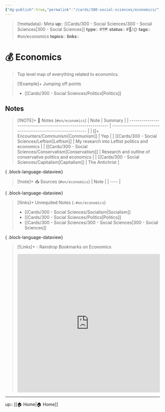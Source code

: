 ```yaml
---
{"dg-publish":true,"permalink":"/cards/300-social-sciences/economics/","title":"💰 Economics"}
---
```


> [!metadata]- Meta
> **up**:: [[Cards/300 - Social Sciences/300 - Social Sciences\|300 - Social Sciences]]
> **type**:: #🗺️ 
> **status**:: #📝/🌞
> **tags**::  #on/economics
> **topics**:: 
> **links**::


# 💰 Economics

> Top level map of everything related to economics. 

> [!Example]+ Jumping off points
> - [[Cards/300 - Social Sciences/Politics\|Politics]]

## Notes
> [!NOTE]+ 📝 Notes (`#on/economics`)
>  | Note                                                          | Summary                                                     |
> | ------------------------------------------------------------- | ----------------------------------------------------------- |
> | [[+ Encounters/Communism\|Communism]]                      | Yep                                                         |
> | [[Cards/300 - Social Sciences/Leftism\|Leftism]]           | My research into Leftist politics and economics             |
> | [[Cards/300 - Social Sciences/Conservatism\|Conservatism]] | Research and outline of conservative politics and economics |
> | [[Cards/300 - Social Sciences/Capitalism\|Capitalism]]     | The Antichrist                                              |
> 
{ .block-language-dataview}

> [!note]+ 📥 Sources (`#on/economics`)
>  | Note |
> | ---- |
> 
{ .block-language-dataview}

> [!links]+ Unrequited Notes (`-#on/economics`)
>  - [[Cards/300 - Social Sciences/Socialism\|Socialism]]
> - [[Cards/300 - Social Sciences/Politics\|Politics]]
> - [[Cards/300 - Social Sciences/300 - Social Sciences\|300 - Social Sciences]]
> 
{ .block-language-dataview}

> [!Links]+ 💧 Raindrop Bookmarks on Economics
> <iframe style="border: 0; width: 100%; height: 450px;" allowfullscreen frameborder="0" src="https://raindrop.io//economics-34324628"></iframe>

---
up:: [[🏠 Home\|🏠 Home]]

